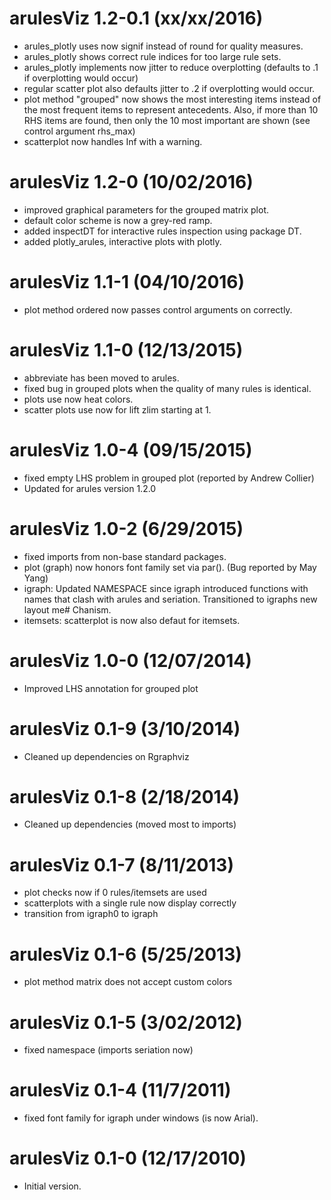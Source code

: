 # arulesViz 1.2-0.1 (xx/xx/2016)

* arules_plotly uses now signif instead of round for quality measures. 
* arules_plotly shows correct rule indices for too large rule sets. 
* arules_plotly implements now jitter to reduce overplotting (defaults
    to .1 if overplotting would occur)
* regular scatter plot also defaults jitter to .2 if overplotting would occur.
* plot method "grouped" now shows the most interesting items instead of the
  most frequent items to represent antecedents. Also, if more than 10 RHS
  items are found, then only the 10 most important are shown (see control 
  argument rhs_max)
* scatterplot now handles Inf with a warning.

# arulesViz 1.2-0 (10/02/2016)

* improved graphical parameters for the grouped matrix plot.
* default color scheme is now a grey-red ramp.
* added inspectDT for interactive rules inspection using package DT.
* added plotly_arules, interactive plots with plotly.

# arulesViz 1.1-1 (04/10/2016)

* plot method ordered now passes control arguments on correctly.

# arulesViz 1.1-0 (12/13/2015)

* abbreviate has been moved to arules. 
* fixed bug in grouped plots when the quality of many rules is identical.
* plots use now heat colors. 
* scatter plots use now for lift zlim starting at 1.

# arulesViz 1.0-4 (09/15/2015)

* fixed empty LHS problem in grouped plot (reported by Andrew Collier)
* Updated for arules version 1.2.0

# arulesViz 1.0-2 (6/29/2015)

* fixed imports from non-base standard packages.
* plot (graph) now honors font family set via par(). 
      (Bug reported by May Yang) 
* igraph: Updated NAMESPACE since igraph introduced functions with 
      names that clash with arules and seriation. 
      Transitioned to igraphs new layout me# Chanism. 
* itemsets: scatterplot is now also defaut for itemsets.

# arulesViz 1.0-0 (12/07/2014)

* Improved LHS annotation for grouped plot

# arulesViz 0.1-9 (3/10/2014)

* Cleaned up dependencies on Rgraphviz

# arulesViz 0.1-8 (2/18/2014)

* Cleaned up dependencies (moved most to imports)

# arulesViz 0.1-7 (8/11/2013)

* plot checks now if 0 rules/itemsets are used
* scatterplots with a single rule now display correctly
* transition from igraph0 to igraph

# arulesViz 0.1-6 (5/25/2013)

* plot method matrix does not accept custom colors 

# arulesViz 0.1-5 (3/02/2012)

* fixed namespace (imports seriation now)

# arulesViz 0.1-4 (11/7/2011)

* fixed font family for igraph under windows (is now Arial).

# arulesViz 0.1-0 (12/17/2010)

* Initial version.
